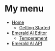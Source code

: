 # My menu
* [Home]
  * [Getting Started]
* [Emerald AI Editor]
  * [Temperament]
* [Emerald AI API]

[Home]: https://github.com/Black-Horizon-Studios/Emerald-AI/wiki
[Getting Started]: https://github.com/Black-Horizon-Studios/Emerald-AI/wiki/Getting-Started
[Emerald AI Editor]: https://github.com/Black-Horizon-Studios/Emerald-AI/wiki/Emerald-AI-Editor
[Temperament]: https://github.com/Black-Horizon-Studios/Emerald-AI/wiki/Emerald-AI-Editor#temperament
[Emerald AI API]: https://github.com/Black-Horizon-Studios/Emerald-AI/wiki/Emerald-AI-API